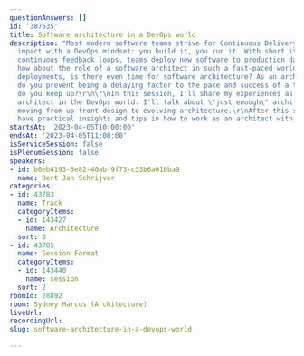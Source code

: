 ```yaml
---
questionAnswers: []
id: '387635'
title: Software architecture in a DevOps world
description: "Most modern software teams strive for Continuous Delivery of business
  impact with a DevOps mindset: you build it, you run it. With short iterations and
  continuous feedback loops, teams deploy new software to production daily.\r\nBut
  how about the role of a software architect in such a fast-paced world? With daily
  deployments, is there even time for software architecture? As an architect, how
  do you prevent being a delaying factor to the pace and success of a team? And how
  do you keep up?\r\n\r\nIn this session, I'll share my experiences as a software
  architect in the DevOps world. I'll talk about \"just enough\" architecture and
  moving from up front design to evolving architecture.\r\nAfter this session, you'll
  have practical insights and tips in how to work as an architect with a DevOps team."
startsAt: '2023-04-05T10:00:00'
endsAt: '2023-04-05T11:00:00'
isServiceSession: false
isPlenumSession: false
speakers:
- id: b0eb4193-5e82-40ab-9f73-c33b6a610ba9
  name: Bert Jan Schrijver
categories:
- id: 43783
  name: Track
  categoryItems:
  - id: 143427
    name: Architecture
  sort: 0
- id: 43785
  name: Session Format
  categoryItems:
  - id: 143440
    name: session
  sort: 2
roomId: 28892
room: Sydney Marcus (Architecture)
liveUrl: 
recordingUrl: 
slug: software-architecture-in-a-devops-world

---
```

